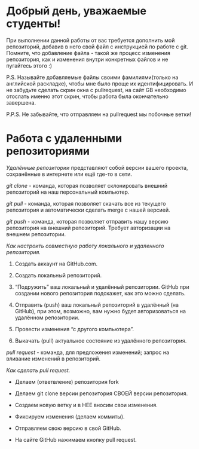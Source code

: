 # Добрый день, уважаемые студенты! 
  При выполнении данной работы от вас требуется дополнить мой репозиторий, добавив в него свой файл с инструкцией по работе с git. Помните, что добавление файла - такой же процесс изменения репозитория, как и изменения внутри конкретных файлов и не пугайтесь этого :)

  P.S. Называйте добавляемые файлы своими фамилиями(только на английской раскладке), чтобы мне было проще их идентифицировать. И не забудьте сделать скрин окна с pullrequest, на сайт GB необходимо отослать именно этот скрин, чтобы работа была окончательно завершена.

  P.P.S. Не забывайте, что отправляем на pullrequest мы побочные ветки!

  # Работа с удаленными репозиториями

*Удалённые репозитории* представляют собой версии вашего проекта, сохранённые в интернете или ещё где-то в сети.

*git clone* - команда, которая позволяет склонировать внешний репозиторий на наш персональный компьютер.

*git pull* - команда, которая позволяет скачать все из текущего репозитория и автоматически сделать merge с нашей версией.

*git push* - команда, которая позволяет отправить нашу версию репозитория на внешний репозиторий. Требует авторизации на внешнем репозитории. 

*Как настроить совместную работу локального и удаленного репозитория.*

1. Создать аккаунт на GitHub.com.

2. Создать локальный репозиторий.

3. “Подружить” ваш локальный и удалённый репозитории. 
 GitHub при создании нового репозитория подскажет, как это можно сделать.

4. Отправить (push) ваш локальный репозиторий в удалённый (на GitHub), при этом, возможно, 
вам нужно будет авторизоваться на удалённом репозитории.

5. Провести изменения “с другого компьютера”.

6. Выкачать (pull) актуальное состояние из удалённого репозитория.

*pull request* - команда, для предложения изменений; запрос на вливание изменений в репозиторий.

*Как сделать pull request.*

* Делаем (ответвление) репозитория fork

* Делаем git clone версии репозитория СВОЕЙ версии репозитория. 

* Создаем новую ветку и в НЕЕ вносим свои изменения.

* Фиксируем изменения (делаем коммиты).

* Отправляем свою версию в свой GitHub.

* На сайте GitHub нажимаем кнопку pull request.